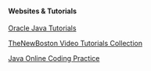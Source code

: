 #### Websites & Tutorials

[Oracle Java Tutorials][1]

[TheNewBoston Video Tutorials Collection][2]

[Java Online Coding Practice][3]


[1]: http://download.oracle.com/javase/tutorial/
[2]: http://www.thenewboston.com/?cat=36&pOpen=tutorial
[3]: http://codingbat.com